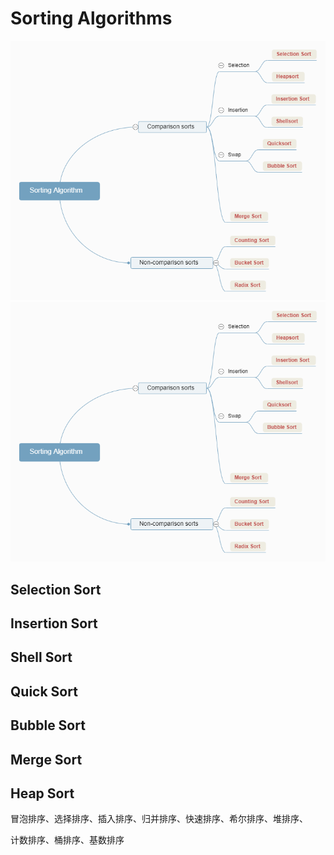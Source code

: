 # Sorting Algorithms
![](img/Sorting+Algorithm.png)
![](img/Sorting+Algorithm.png)

## Selection Sort

## Insertion Sort

## Shell Sort

## Quick Sort

## Bubble Sort

## Merge Sort

## Heap Sort

冒泡排序、选择排序、插入排序、归并排序、快速排序、希尔排序、堆排序、

计数排序、桶排序、基数排序
